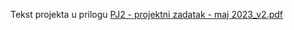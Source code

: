 Tekst projekta u prilogu [PJ2 - projektni zadatak - maj 2023_v2.pdf](https://github.com/user-attachments/files/17534825/PJ2.-.projektni.zadatak.-.maj.2023_v2.pdf)
